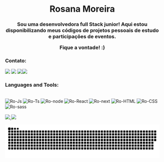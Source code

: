 <h1 align="center"> Rosana Moreira</h1>
<h3 align="center">Sou uma desenvolvedora full Stack junior! Aqui estou disponibilizando meus códigos de projetos pessoais de estudo e participações de eventos. 
  
  Fique a vontade! :)</h3>


### Contato:
 [<img src="https://img.shields.io/badge/linkedin-%230077B5.svg?&style=for-the-badge&logo=linkedin&logoColor=white" />](https://www.linkedin.com/in/rosana-moreira-dev/) [<img src = "https://img.shields.io/badge/instagram-%23E4405F.svg?&style=for-the-badge&logo=instagram&logoColor=white">](https://www.instagram.com/roh_moreiraa/) [<img src = "https://img.shields.io/badge/facebook-%231877F2.svg?&style=for-the-badge&logo=facebook&logoColor=white">](https://www.facebook.com/rosana.moreira.77920526)[<img src="https://img.shields.io/badge/Twitter-1DA1F2?style=for-the-badge&logo=twitter&logoColor=white">](https://twitter.com/roh_moreiraa_)
</p>


### Languages and Tools:
<div style="display: inline_block"><br>
  <img align="center" alt="Ro-Js" src="https://img.shields.io/badge/JavaScript-F7DF1E?style=for-the-badge&logo=javascript&logoColor=black">
  <img align="center" alt="Ro-Ts" src="https://img.shields.io/badge/TypeScript-007ACC?style=for-the-badge&logo=typescript&logoColor=white">

  <img  align="center" alt="Ro-node" src="https://img.shields.io/badge/Node.js-43853D?style=for-the-badge&logo=node.js&logoColor=white"/> 

  <img align="center" alt="Ro-React" src="https://img.shields.io/badge/React-20232A?style=for-the-badge&logo=react&logoColor=61DAFB"/>
  <img align="center" alt="Ro-next" src= "https://img.shields.io/badge/Next-black?style=for-the-badge&logo=next.js&logoColor=white"/>
  <img align="center" alt="Ro-HTML" src="https://img.shields.io/badge/HTML5-E34F26?style=for-the-badge&logo=html5&logoColor=white"/>
  <img align="center" alt="Ro-CSS"  src="https://img.shields.io/badge/CSS3-1572B6?style=for-the-badge&logo=css3&logoColor=white">
  <img align="center" alt="Ro-sass"  src="https://img.shields.io/badge/SASS-hotpink.svg?style=for-the-badge&logo=SASS&logoColor=white"/>
 
 <br/>
 <br/>
</div>
<div>
  <a href="https://github.com/rosana-moreira">
  <img height="180em" src="https://github-readme-stats.vercel.app/api?username=rosana-moreira&show_icons=true&theme=dracula&include_all_commits=true&count_private=true"/>
  <img height="180em" src="https://github-readme-stats.vercel.app/api/top-langs/?username=rosana-moreira&layout=compact&langs_count=7&theme=dracula"/>

  ![Snake animation](https://github.com/rosana-moreira/rosana-moreira/blob/output/github-contribution-grid-snake.svg)
</div>

 
 
